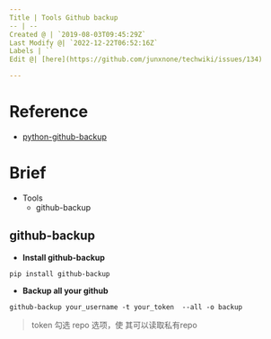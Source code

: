 ```yaml
---
Title | Tools Github backup
-- | --
Created @ | `2019-08-03T09:45:29Z`
Last Modify @| `2022-12-22T06:52:16Z`
Labels | ``
Edit @| [here](https://github.com/junxnone/techwiki/issues/134)

---
```

# Reference
- [python-github-backup](https://github.com/josegonzalez/python-github-backup)


# Brief
- Tools
  - github-backup

## github-backup

- **Install github-backup**

```
pip install github-backup
```

- **Backup all your github**

```
github-backup your_username -t your_token  --all -o backup
```
> token 勾选 repo 选项，使 其可以读取私有repo
